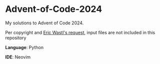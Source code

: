 # Advent-of-Code-2024
My solutions to Advent of Code 2024.

Per copyright and [Eric Wastl's request](https://www.reddit.com/r/adventofcode/wiki/faqs/copyright/inputs/), input files are not included in this repository

**Language**: Python

**IDE**: Neovim
